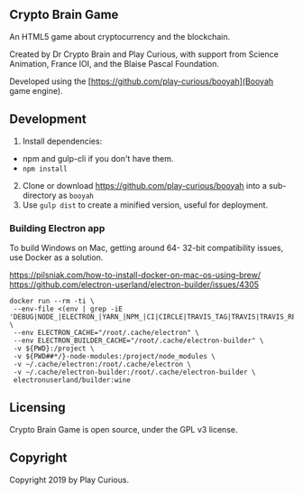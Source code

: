 ## Crypto Brain Game

An HTML5 game about cryptocurrency and the blockchain.

Created by Dr Crypto Brain and Play Curious, with support from Science Animation, France IOI, and the Blaise Pascal Foundation.

Developed using the [https://github.com/play-curious/booyah](Booyah game engine).

## Development

1. Install dependencies:

- npm and gulp-cli if you don't have them.
- `npm install`

2. Clone or download https://github.com/play-curious/booyah into a sub-directory as `booyah`
3. Use `gulp dist` to create a minified version, useful for deployment.

### Building Electron app

To build Windows on Mac, getting around 64- 32-bit compatibility issues, use Docker as a solution.

https://pilsniak.com/how-to-install-docker-on-mac-os-using-brew/
https://github.com/electron-userland/electron-builder/issues/4305

```
docker run --rm -ti \
 --env-file <(env | grep -iE 'DEBUG|NODE_|ELECTRON_|YARN_|NPM_|CI|CIRCLE|TRAVIS_TAG|TRAVIS|TRAVIS_REPO_|TRAVIS_BUILD_|TRAVIS_BRANCH|TRAVIS_PULL_REQUEST_|APPVEYOR_|CSC_|GH_|GITHUB_|BT_|AWS_|STRIP|BUILD_') \
 --env ELECTRON_CACHE="/root/.cache/electron" \
 --env ELECTRON_BUILDER_CACHE="/root/.cache/electron-builder" \
 -v ${PWD}:/project \
 -v ${PWD##*/}-node-modules:/project/node_modules \
 -v ~/.cache/electron:/root/.cache/electron \
 -v ~/.cache/electron-builder:/root/.cache/electron-builder \
 electronuserland/builder:wine
```

## Licensing

Crypto Brain Game is open source, under the GPL v3 license.

## Copyright

Copyright 2019 by Play Curious.
